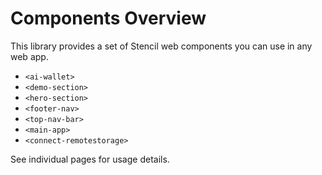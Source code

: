 # Components Overview

This library provides a set of Stencil web components you can use in any web app.

- `<ai-wallet>`
- `<demo-section>`
- `<hero-section>`
- `<footer-nav>`
- `<top-nav-bar>`
- `<main-app>`
- `<connect-remotestorage>`

See individual pages for usage details.
